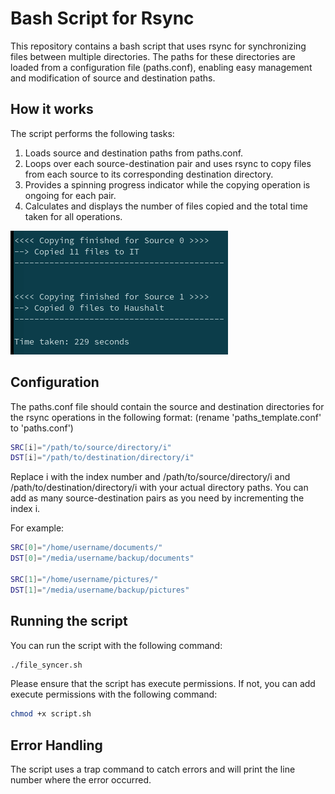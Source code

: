 # Bash Script for Rsync

This repository contains a bash script that uses rsync for synchronizing files between multiple directories. The paths for these directories are loaded from a configuration file (paths.conf), enabling easy management and modification of source and destination paths.

## How it works

The script performs the following tasks:

1. Loads source and destination paths from paths.conf.
2. Loops over each source-destination pair and uses rsync to copy files from each source to its corresponding destination directory.
3. Provides a spinning progress indicator while the copying operation is ongoing for each pair.
4. Calculates and displays the number of files copied and the total time taken for all operations.

![Screenshot](Pictures/screenshot1.png)

## Configuration

The paths.conf file should contain the source and destination directories for the rsync operations in the following format:
(rename 'paths_template.conf' to 'paths.conf')

```bash
SRC[i]="/path/to/source/directory/i"
DST[i]="/path/to/destination/directory/i"
```

Replace i with the index number and /path/to/source/directory/i and /path/to/destination/directory/i with your actual directory paths. You can add as many source-destination pairs as you need by incrementing the index i.

For example:

```bash
SRC[0]="/home/username/documents/"
DST[0]="/media/username/backup/documents"

SRC[1]="/home/username/pictures/"
DST[1]="/media/username/backup/pictures"
```

## Running the script

You can run the script with the following command:

```bash
./file_syncer.sh
```

Please ensure that the script has execute permissions. If not, you can add execute permissions with the following command:

```bash
chmod +x script.sh
```

## Error Handling

The script uses a trap command to catch errors and will print the line number where the error occurred.

